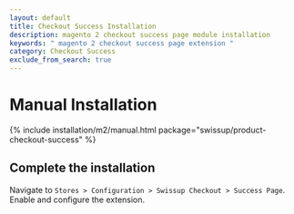 ```yaml
---
layout: default
title: Checkout Success Installation
description: magento 2 checkout success page module installation
keywords: " magento 2 checkout success page extension "
category: Checkout Success
exclude_from_search: true
---
```


# Manual Installation

{% include installation/m2/manual.html package="swissup/product-checkout-success" %}

## Complete the installation

Navigate to `Stores > Configuration > Swissup Checkout > Success Page`. Enable and configure the extension.

